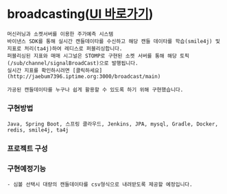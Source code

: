 # broadcasting([UI 바로가기](http://jaebum7396.iptime.org:3000/broadcast/main))
    머신러닝과 소켓서버를 이용한 주가예측 시스템
    바이낸스 SDK를 통해 실시간 캔들데이타를 수신하고 해당 캔들 데이타를 학습(smile4j) 및 지표로 처리(ta4j)하여 레디스로 퍼블리싱합니다.  
    퍼블리싱된 지표와 매매 시그널은 STOMP로 구현된 소켓 서버를 통해 해당 토픽(/sub/channel/signalBroadCast)으로 발행됩니다.
    실시간 지표를 확인하시려면 [클릭하세요](http://jaebum7396.iptime.org:3000/broadcast/main)

    가공된 캔들데이타를 누구나 쉽게 활용할 수 있도록 하기 위해 구현했습니다.  

### 구현방법
```
Java, Spring Boot, 스프링 클라우드, Jenkins, JPA, mysql, Gradle, Docker, redis, smile4j, ta4j 
```
### 프로젝트 구성

### 구현예정기능
    - 심볼 선택시 대량의 캔들데이타를 csv형식으로 내려받도록 제공할 예정입니다.


